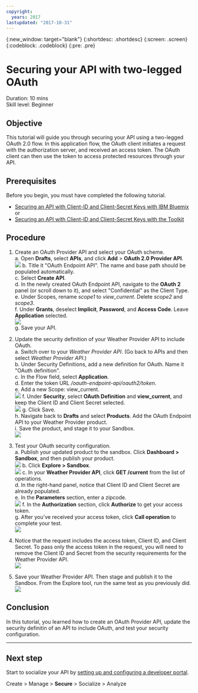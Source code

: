 ```yaml
---
copyright:
  years: 2017
lastupdated: "2017-10-31"
---
```


{:new_window: target="blank"}
{:shortdesc: .shortdesc}
{:screen: .screen}
{:codeblock: .codeblock}
{:pre: .pre}

# Securing your API with two-legged OAuth

Duration: 10 mins  
Skill level: Beginner

## Objective

This tutorial will guide you through securing your API using a two-legged OAuth 2.0 flow. In this application flow, the OAuth client initiates a request with the authorization server, and received an access token. The OAuth client can then use the token to access protected resources through your API.

## Prerequisites

Before you begin, you must have completed the following tutorial.  
- [Securing an API with Client-ID and Client-Secret Keys with IBM Bluemix](tut_secure_id_secret_bm.html)
or
- [Securing an API with Client-ID and Client-Secret Keys with the Toolkit](tut_secure_id_secret_tk.html)

## Procedure

1. Create an OAuth Provider API and select your OAuth scheme.  
	a. Open **Drafts**, select **APIs**, and click **Add** > **OAuth 2.0 Provider API**.  
    ![](images/oauth_provider_1.png)
	b. Title it "OAuth Endpoint API". The name and base path should be populated automatically.  
	c. Select **Create API**.  
	d. In the newly created OAuth Endpoint API, navigate to the **OAuth 2** panel (or scroll down to it), and select "Confidential" as the Client Type.  
	e. Under Scopes, rename _scope1_ to _view_current_. Delete _scope2_ and _scope3_.  
	f. Under **Grants**, deselect **Implicit**, **Password**, and **Access Code**. Leave **Application** selected.  
	![](images/oauth_provider_2.png)  
	g. Save your API.  

2. Update the security definition of your Weather Provider API to include OAuth.  
	a. Switch over to your _Weather Provider API_. (Go back to APIs and then select _Weather Provider API_.)  
	b. Under Security Definitions, add a new definition for OAuth. Name it "OAuth definition".  
	c. In the Flow field, select **Application**.  
	d. Enter the token URL _<your base URL>/oauth-endpoint-api/oauth2/token_.  
	e. Add a new Scope: view_current.  
	![](images/oauth_security_definition_1.png)
	f. Under **Security**, select **OAuth Definition** and **view_current**, and keep the Client ID and Client Secret selected.  
	![](images/oauth_security_definition_2.png)
	g. Click Save.  
	h. Navigate back to **Drafts** and select **Products**. Add the OAuth Endpoint API to your Weather Provider product.  
	i. Save the product, and stage it to your Sandbox.  
	![](images/oauth_security_definition_3a.png)

3. Test your OAuth security configuration.  
	a. Publish your updated product to the sandbox. Click **Dashboard > Sandbox**, and then publish your product.  
	  ![](images/test_oauth_1.png)
	b. Click **Explore > Sandbox**.  
      ![](images/test_oauth_2.png)
	c. In your **Weather Provider API**, click **GET /current** from the list of operations.  
	d. In the right-hand panel, notice that Client ID and Client Secret are already populated.  
	e. In the **Parameters** section, enter a zipcode.  
      ![](images/test_oauth_3.png)
	f. In the **Authorization** section, click **Authorize** to get your access token.  
	g. After you've received your access token, click **Call operation** to complete your test.  
      ![](images/test_oauth_4.png)

4. Notice that the request includes the access token, Client ID, and Client Secret. To pass only the access token in the request, you will need to remove the Client ID and Secret from the security requirements for the Weather Provider API.  
    ![](images/test_oauth_5.png)

5. Save your Weather Provider API. Then stage and publish it to the Sandbox. From the Explore tool, run the same test as you previously did.  
    ![](images/test_oauth_6.png)
    
## Conclusion
In this tutorial, you learned how to create an OAuth Provider API, update the security definitin of an API to include OAuth, and test your security configuration.

---

## Next step

Start to socialize your API by [setting up and configuring a developer portal](tut_config_dev_portal.html).

Create > Manage > **Secure** > Socialize > Analyze